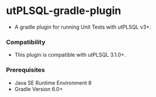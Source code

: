 # utPLSQL-gradle-plugin
* A gradle plugin for running Unit Tests with utPLSQL v3+.

### Compatibility
* This plugin is compatible with utPLSQL 3.1.0+.

### Prerequisites
* Java SE Runtime Environment 8
* Gradle Version 6.0+
